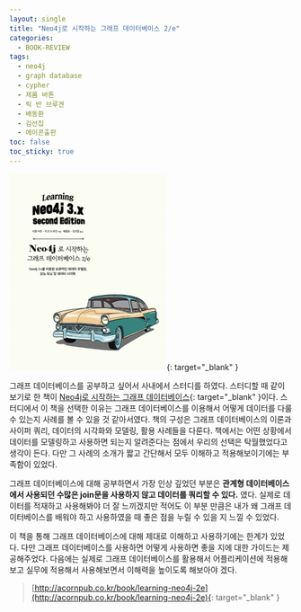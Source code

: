 ```yaml
---
layout: single
title: "Neo4j로 시작하는 그래프 데이터베이스 2/e"
categories:
  - BOOK-REVIEW
tags:
  - neo4j
  - graph database
  - cypher
  - 제롬 바톤
  - 릭 반 브루겐
  - 배동환
  - 김선집
  - 에이콘출판
toc: false
toc_sticky: true
---
```


[![Head First Design Patterns](/assets/images/books/graph-database-starting-with-neo4j.jpg)](http://acornpub.co.kr/tb/detail/book/bw/sp/15295402122PUkltyr.jpg){: target="\_blank" }

그래프 데이터베이스를 공부하고 싶어서 사내에서 스터디를 하였다. 스터디할 때 같이 보기로 한 책이 [Neo4j로 시작하는 그래프 데이터베이스](http://acornpub.co.kr/book/learning-neo4j-2e){: target="\_blank" }이다. 스터디에서 이 책을 선택한 이유는 그래프 데이터베이스를 이용해서 어떻게 데이터를 다룰 수 있는지 사례를 볼 수 있을 것 같아서였다. 책의 구성은 그래프 데이터베이스의 이론과 사이퍼 쿼리, 데이터의 시각화와 모델링, 활용 사례들을 다룬다. 책에서는 어떤 상황에서 데이터를 모델링하고 사용하면 되는지 알려준다는 점에서 우리의 선택은 탁월했었다고 생각이 든다. 다만 그 사례의 소개가 짧고 간단해서 모두 이해하고 적용해보이기에는 부족함이 있었다.

그래프 데이터베이스에 대해 공부하면서 가장 인상 깊었던 부분은 **관계형 데이터베이스에서 사용되던 수많은 join문을 사용하지 않고 데이터를 쿼리할 수 있다.** 였다. 실제로 데이터를 적재하고 사용해봐야 더 잘 느끼겠지만 적어도 이 부분 만큼은 내가 왜 그래프 데이터베이스를 배워야 하고 사용하였을 때 좋은 점을 누릴 수 있을 지 느낄 수 있었다.

이 책을 통해 그래프 데이터베이스에 대해 제대로 이해하고 사용하기에는 한계가 있었다. 다만 그래프 데이터베이스를 사용하면 어떻게 사용하면 좋을 지에 대한 가이드는 제공해주었다. 다음에는 실제로 그래프 데이터베이스를 활용해서 어플리케이션에 적용해보고 실무에 적용해서 사용해보면서 이해력을 높이도록 해보아야 겠다.

> [http://acornpub.co.kr/book/learning-neo4j-2e](http://acornpub.co.kr/book/learning-neo4j-2e){: target="\_blank" }
